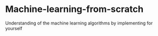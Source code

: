 # Machine-learning-from-scratch
Understanding of the machine learning algorithms by implementing for yourself
